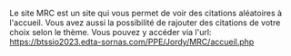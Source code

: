 Le site MRC est un site qui vous permet de voir des citations aléatoires à  l'accueil. 
Vous avez aussi la possibilité de rajouter des citations de votre choix selon le thème.
Vous pouvez y accéder via l'url: https://btssio2023.edta-sornas.com/PPE/Jordy/MRC/accueil.php
